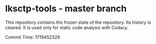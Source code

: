 # lksctp-tools - master branch

This repository contains the frozen state of the repository.
Its history is cleared. It is used only for static code
analysis with Codacy.

Commit Time: 1719452329